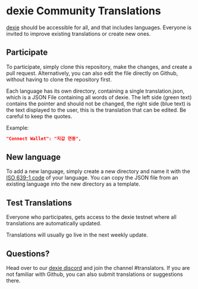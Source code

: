 # dexie Community Translations

[dexie](https://dexie.space) should be accessible for all, and that includes languages. Everyone is invited to improve existing translations or create new ones.

## Participate
To participate, simply clone this repository, make the changes, and create a pull request. Alternatively, you can also edit the file directly on Github, without having to clone the repository first.

Each language has its own directory, containing a single translation.json, which is a JSON File containing all words of dexie. The left side (green text) contains the pointer and should not be changed, the right side (blue text) is the text displayed to the user, this is the translation that can be edited. Be careful to keep the quotes.

Example:
```json
"Connect Wallet": "지갑 연동",
```

## New language
To add a new language, simply create a new directory and name it with the [ISO 639-1 code](https://en.wikipedia.org/wiki/List_of_ISO_639-1_codes) of your language. You can copy the JSON file from an existing language into the new directory as a template.

## Test Translations
Everyone who participates, gets access to the dexie testnet where all translations are automatically updated. 

Translations will usually go live in the next weekly update.

## Questions?
Head over to our [dexie discord](https://discord.gg/3xUrkAxUmd) and join the channel #translators. If you are not familiar with Github, you can also submit translations or suggestions there.
